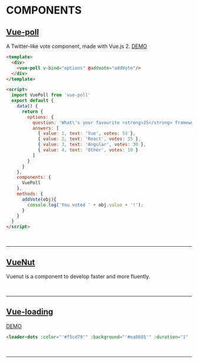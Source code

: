 # COMPONENTS

## [Vue-poll](https://github.com/ppietris/vue-poll)

A Twitter-like vote component, made with Vue.js 2. [DEMO](https://rawgit.com/ppietris/vue-poll/master/index.html)

```html
<template>
  <div>
    <vue-poll v-bind="options" @addvote="addVote"/>
  </div>
</template>

<script> 
  import VuePoll from 'vue-poll'
  export default {        
    data() {
      return {
        options: {
          question: 'What\'s your favourite <strong>JS</strong> framework?',
          answers: [
            { value: 1, text: 'Vue', votes: 53 },
            { value: 2, text: 'React', votes: 35 },
            { value: 3, text: 'Angular', votes: 30 },
            { value: 4, text: 'Other', votes: 10 } 
          ]
        }
      }
    },
    components: {
      VuePoll
    },
    methods: {
      addVote(obj){
        console.log('You voted ' + obj.value + '!');
      }
    }
  }
</script>
```

<br>

------------


## [VueNut](https://lusaxweb.github.io/vuenut.org/)

Vuenut is a component to develop faster and more fluently.

<br>

----------


## [Vue-loading](https://github.com/nulldreams/vue-loading) 

[DEMO](https://vue-loading.netlify.com/)

```html
<loader-dots :color="'#f5cd79'" :background="'#ea8685'" :duration="1" :size="15" />
```


<br>

--------

